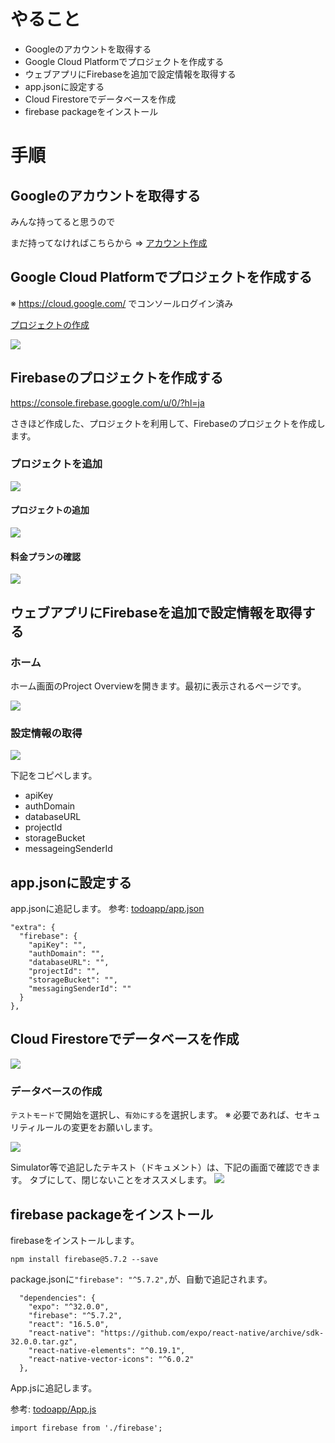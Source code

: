 
# やること
- Googleのアカウントを取得する
- Google Cloud Platformでプロジェクトを作成する
- ウェブアプリにFirebaseを追加で設定情報を取得する
- app.jsonに設定する
- Cloud Firestoreでデータベースを作成
- firebase packageをインストール

# 手順
## Googleのアカウントを取得する

みんな持ってると思うので

まだ持ってなければこちらから => [アカウント作成](https://accounts.google.com/signup/v2/webcreateaccount?hl=ja&continue=https%3A%2F%2Fmyaccount.google.com%2Fintro&flowName=GlifWebSignIn&flowEntry=SignUp)

## Google Cloud Platformでプロジェクトを作成する

※ https://cloud.google.com/ でコンソールログイン済み

[プロジェクトの作成](https://console.cloud.google.com/projectcreate?previousPage=%2Fiam-admin%2Fsettings%3Fproject%3Drepro-reactnative-handson%26_ga%3D2.12973111.-1010586665.1545205546&organizationId=0)

![](images/create_project.png)


## Firebaseのプロジェクトを作成する
https://console.firebase.google.com/u/0/?hl=ja

さきほど作成した、プロジェクトを利用して、Firebaseのプロジェクトを作成します。

### プロジェクトを追加

![](images/add_project_button.png)


#### プロジェクトの追加

![](images/add_project.png)

#### 料金プランの確認

![](images/plan.png)

## ウェブアプリにFirebaseを追加で設定情報を取得する

### ホーム

ホーム画面のProject Overviewを開きます。最初に表示されるページです。

![](images/top.png)

### 設定情報の取得

![](images/firebase_webapp.png)

下記をコピペします。

- apiKey
- authDomain
- databaseURL
- projectId
- storageBucket
- messageingSenderId

## app.jsonに設定する

app.jsonに追記します。
参考: [todoapp/app.json](https://github.com/saicologic/todoapp/blob/master/app.json#L11-L20)

```
"extra": {
  "firebase": {
    "apiKey": "",
    "authDomain": "",
    "databaseURL": "",
    "projectId": "",
    "storageBucket": "",
    "messagingSenderId": ""
  }
},
```

## Cloud Firestoreでデータベースを作成

![](images/cloud_firestore.png)

### データベースの作成

`テストモード`で開始を選択し、`有効にする`を選択します。
※ 必要であれば、セキュリティルールの変更をお願いします。

![](./images/security_rule.png)

Simulator等で追記したテキスト（ドキュメント）は、下記の画面で確認できます。
タブにして、閉じないことをオススメします。
![](images/cloud_firestore_done.png)

## firebase packageをインストール

firebaseをインストールします。

```
npm install firebase@5.7.2 --save
```

package.jsonに`"firebase": "^5.7.2",`が、自動で追記されます。

```
  "dependencies": {
    "expo": "^32.0.0",
    "firebase": "^5.7.2",
    "react": "16.5.0",
    "react-native": "https://github.com/expo/react-native/archive/sdk-32.0.0.tar.gz",
    "react-native-elements": "^0.19.1",
    "react-native-vector-icons": "^6.0.2"
  },
```

App.jsに追記します。

参考: [todoapp/App.js](https://github.com/saicologic/todoapp/blob/master/App.js#L14)

```
import firebase from './firebase';
```

